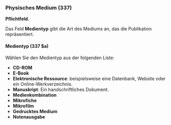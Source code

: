 ### Physisches Medium (337)

**Pflichtfeld.**

Das Feld **Medientyp** gibt die Art des Mediums an, das die Publikation repräsentiert.

#### Medientyp (337 $a)

Wählen Sie den Medientyp aus der folgenden Liste:

- **CD-ROM**
- **E-Book**
- **Elektronische Ressource**: beispielsweise eine Datenbank, Website oder ein Online-Werkverzeichnis.
- **Manuskript**: Ein handschriftliches Dokument.
- **Medienkombination**
- **Mikrofiche**
- **Mikrofilm**
- **Gedrucktes Medium**
- **Notenausgabe**  
